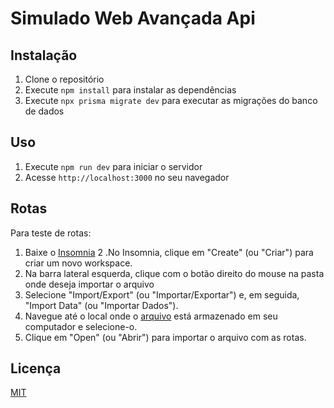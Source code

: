 # Simulado Web Avançada Api


## Instalação

1. Clone o repositório
2. Execute `npm install` para instalar as dependências
3. Execute `npx prisma migrate dev` para executar as migrações do banco de dados

## Uso

1. Execute `npm run dev` para iniciar o servidor
2. Acesse `http://localhost:3000` no seu navegador

## Rotas
Para teste de rotas:
1. Baixe o [Insomnia](https://insomnia.rest/download)
2 .No Insomnia, clique em "Create" (ou "Criar") para criar um novo workspace.
3. Na barra lateral esquerda, clique com o botão direito do mouse na pasta onde deseja importar o arquivo
4. Selecione "Import/Export" (ou "Importar/Exportar") e, em seguida, "Import Data" (ou "Importar Dados").
5. Navegue até o local onde o [arquivo](https://github.com/danielsmar/SIMULADO-1B-WEB/blob/main/Insomnia_2023-10-04.json) está armazenado em seu computador e selecione-o.
6. Clique em "Open" (ou "Abrir") para importar o arquivo com as rotas.

## Licença

[MIT](https://choosealicense.com/licenses/mit/)
